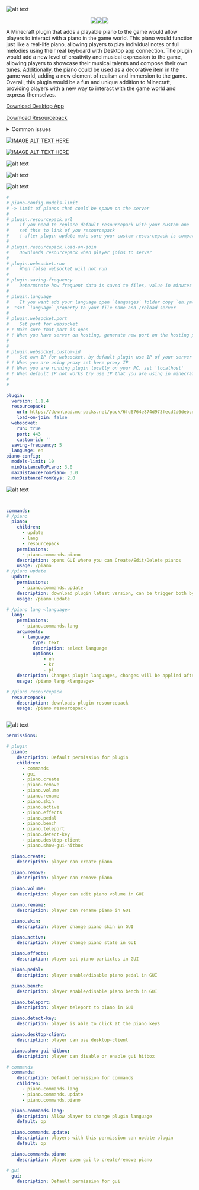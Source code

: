 
![alt text](https://raw.githubusercontent.com/jwdeveloper/JW_Piano/master/resources/images/banner.png)

<p align="center">
<a href="https://discord.gg/2hu6fPPeF7"><img src="https://raw.githubusercontent.com/jwdeveloper/SpigotFluentAPI/master/resources/social-media/discord.png"  /></a><a href="https://github.com/jwdeveloper/JW_Piano"><img src="https://raw.githubusercontent.com/jwdeveloper/SpigotFluentAPI/master/resources/social-media/github.png"  /></a><a href="https://www.spigotmc.org/resources/piano.103490/"><img src="https://raw.githubusercontent.com/jwdeveloper/SpigotFluentAPI/master/resources/social-media/spigot.png"  /></a></p>

A Minecraft plugin that adds a playable piano to the game would allow players to interact with a piano in the game world.
This piano would function just like a real-life piano, allowing players to play individual notes or full melodies using their real keyboard with Desktop app connection.
The plugin would add a new level of creativity and musical expression to the game, allowing players to showcase their musical talents and compose their own tunes.
Additionally, the piano could be used as a decorative item in the game world, adding a new element of realism and immersion to the game.
Overall, this plugin would be a fun and unique addition to Minecraft, providing players with a new way to interact with the game world and express themselves.


[Download Desktop App](https://github.com/jwdeveloper/JW_Piano_Desktop/releases/latest/download/JW_Piano_Desktop.jar)


[Download Resourcepack](https://download.mc-packs.net/pack/6fd6764e874d973fecd2d6debce416671399782b.zip)


<details>
<summary>Common issues</summary>


### Resourcepack
 -  When you have some problems with resourcepack download it directly

### Desktop app configuration, `config.yml` > `plugin.websocket.custom-id`
 -  Make sure port you are trying to use is open
 -  When you've got problems with connection try to change `plugin.websocket.custom-id` or  `plugin.websocket.port`
 -  Check if you need to create new port in the server hosting panel and then set in to `plugin.websocket.port`
 -  When your server use proxy use Proxy IP to `plugin.websocket.custom-id`
 -  When you server IP has port ignore port. Example: 

Wrong: `craftplayer.com:22225`

Correct: `craftplayer.com`

 -  When you are running server locally set value to `localhost` to `plugin.websocket.custom-id`
 -  When above solutions does not help set IP that you use in Minecraft server lists to `plugin.websocket.custom-id`
</details>


[![IMAGE ALT TEXT HERE](https://img.youtube.com/vi/F4iKXAMIioo/0.jpg)](https://www.youtube.com/watch?v=F4iKXAMIioo&feature=emb_logo&ab_channel=JW)


[![IMAGE ALT TEXT HERE](https://img.youtube.com/vi/AxljLMjh4Ac/0.jpg)](https://www.youtube.com/watch?v=AxljLMjh4Ac&feature=emb_logo&ab_channel=JW)


![alt text](https://raw.githubusercontent.com/jwdeveloper/JW_Piano/master/resources/images/style.png)


![alt text](https://raw.githubusercontent.com/jwdeveloper/JW_Piano/master/resources/images/webclient.png)


![alt text](https://raw.githubusercontent.com/jwdeveloper/SpigotFluentAPI/master/resources/banners/configuration.png)

``` yaml
#
# piano-config.models-limit
# -> Limit of pianos that could be spawn on the server
#
# plugin.resourcepack.url
#    If you need to replace default resourcepack with your custom one
#    set this to link of you resourcepack
#    ! after plugin update make sure your custom resourcepack is compatible !
# 
# plugin.resourcepack.load-on-join
#    Downloads resourcepack when player joins to server
# 
# plugin.websocket.run
#    When false websocket will not run 
# 
# plugin.saving-frequency
#    Determinate how frequent data is saved to files, value in minutes
# 
# plugin.language
#    If you want add your language open `languages` folder copy `en.yml` call it as you want \n" +
#  "set `language` property to your file name and /reload server 
# 
# plugin.websocket.port
#    Set port for websocket
# ! Make sure that port is open
# ! When you have server on hosting, generate new port on the hosting panel
# 
# 
# plugin.websocket.custom-id
#    Set own IP for websocket, by default plugin use IP of your server
# ! When you are using proxy set here proxy IP
# ! When you are running plugin locally on your PC, set 'localhost'
# ! When default IP not works try use IP that you are using in minecraft server list
# 
# 

plugin:
  version: 1.1.4
  resourcepack:
    url: https://download.mc-packs.net/pack/6fd6764e874d973fecd2d6debce416671399782b.zip
    load-on-join: false
  websocket:
    run: true
    port: 443
    custom-id: ''
  saving-frequency: 5
  language: en
piano-config:
  models-limit: 10
  minDistanceToPiano: 3.0
  maxDistanceFromPiano: 3.0
  maxDistanceFromKeys: 2.0

```

![alt text](https://raw.githubusercontent.com/jwdeveloper/SpigotFluentAPI/master/resources/banners/commands.png)

``` yaml


commands: 
# /piano
  piano: 
    children: 
      - update
      - lang
      - resourcepack
    permissions: 
      - piano.commands.piano
    description: opens GUI where you can Create/Edit/Delete pianos
    usage: /piano
# /piano update
  update: 
    permissions: 
      - piano.commands.update
    description: download plugin latest version, can be trigger both by player or console
    usage: /piano update

# /piano lang <language>
  lang: 
    permissions: 
      - piano.commands.lang
    arguments: 
      - language:
          type: text
          description: select language
          options: 
              - en
              - kr
              - pl
    description: Changes plugin languages, changes will be applied after server reload. Change be use both be player or console
    usage: /piano lang <language>

# /piano resourcepack
  resourcepack: 
    description: downloads plugin resourcepack
    usage: /piano resourcepack



```

![alt text](https://raw.githubusercontent.com/jwdeveloper/SpigotFluentAPI/master/resources/banners/permissions.png)

``` yaml
permissions: 

# plugin
  piano: 
    description: Default permission for plugin
    children: 
      - commands
      - gui
      - piano.create
      - piano.remove
      - piano.volume
      - piano.rename
      - piano.skin
      - piano.active
      - piano.effects
      - piano.pedal
      - piano.bench
      - piano.teleport
      - piano.detect-key
      - piano.desktop-client
      - piano.show-gui-hitbox

  piano.create: 
    description: player can create piano

  piano.remove: 
    description: player can remove piano

  piano.volume: 
    description: player can edit piano volume in GUI

  piano.rename: 
    description: player can rename piano in GUI

  piano.skin: 
    description: player change piano skin in GUI

  piano.active: 
    description: player change piano state in GUI

  piano.effects: 
    description: player set piano particles in GUI

  piano.pedal: 
    description: player enable/disable piano pedal in GUI

  piano.bench: 
    description: player enable/disable piano bench in GUI

  piano.teleport: 
    description: player teleport to piano in GUI

  piano.detect-key: 
    description: player is able to click at the piano keys

  piano.desktop-client: 
    description: player can use desktop-client

  piano.show-gui-hitbox: 
    description: player can disable or enable gui hitbox

# commands
  commands: 
    description: Default permission for commands
    children: 
      - piano.commands.lang
      - piano.commands.update
      - piano.commands.piano

  piano.commands.lang: 
    description: Allow player to change plugin language
    default: op

  piano.commands.update: 
    description: players with this permission can update plugin
    default: op

  piano.commands.piano: 
    description: player open gui to create/remove piano

# gui
  gui: 
    description: Default permission for gui


```
